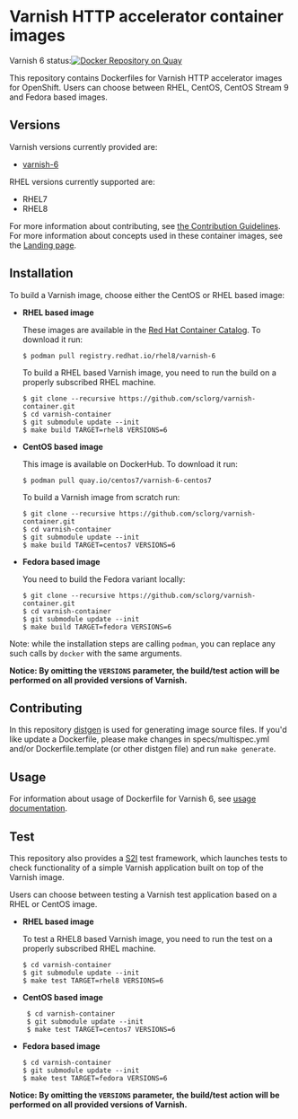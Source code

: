 Varnish HTTP accelerator container images
=========================================

Varnish 6 status:[![Docker Repository on Quay](https://quay.io/repository/centos7/varnish-6-centos7/status "Docker Repository on Quay")](https://quay.io/repository/centos7/varnish-6-centos7)

This repository contains Dockerfiles for Varnish HTTP accelerator images for OpenShift.
Users can choose between RHEL, CentOS, CentOS Stream 9 and Fedora based images.


Versions
---------------
Varnish versions currently provided are:
* [varnish-6](./6)

RHEL versions currently supported are:
* RHEL7
* RHEL8


For more information about contributing, see
[the Contribution Guidelines](https://github.com/sclorg/welcome/blob/master/contribution.md).
For more information about concepts used in these container images, see the
[Landing page](https://github.com/sclorg/welcome).


Installation
---------------
To build a Varnish image, choose either the CentOS or RHEL based image:
* **RHEL based image**

    These images are available in the [Red Hat Container Catalog](https://catalog.redhat.com/software/containers/rhel8/varnish-6/5ba0ae68bed8bd6ee8198613?container-tabs=overview).
    To download it run:

    ```
    $ podman pull registry.redhat.io/rhel8/varnish-6
    ```

    To build a RHEL based Varnish image, you need to run the build on a properly
    subscribed RHEL machine.

    ```
    $ git clone --recursive https://github.com/sclorg/varnish-container.git
    $ cd varnish-container
    $ git submodule update --init
    $ make build TARGET=rhel8 VERSIONS=6
    ```
* **CentOS based image**

    This image is available on DockerHub. To download it run:

    ```
    $ podman pull quay.io/centos7/varnish-6-centos7
    ```

    To build a Varnish image from scratch run:

    ```
    $ git clone --recursive https://github.com/sclorg/varnish-container.git
    $ cd varnish-container
    $ git submodule update --init
    $ make build TARGET=centos7 VERSIONS=6

* **Fedora based image**

    You need to build the Fedora variant locally:

    ```
    $ git clone --recursive https://github.com/sclorg/varnish-container.git
    $ cd varnish-container
    $ git submodule update --init
    $ make build TARGET=fedora VERSIONS=6
    ```

Note: while the installation steps are calling `podman`, you can replace any such calls by `docker` with the same arguments.

**Notice: By omitting the `VERSIONS` parameter, the build/test action will be performed
on all provided versions of Varnish.**



Contributing
------------

In this repository [distgen](https://github.com/devexp-db/distgen/) is used for generating image source files. If you'd like update a Dockerfile, please make changes in specs/multispec.yml and/or Dockerfile.template (or other distgen file) and run `make generate`.


Usage
-----
For information about usage of Dockerfile for Varnish 6,
see [usage documentation](https://github.com/sclorg/varnish-container/6).

Test
----
This repository also provides a [S2I](https://github.com/openshift/source-to-image) test framework,
which launches tests to check functionality of a simple Varnish application built on top of the Varnish image.

Users can choose between testing a Varnish test application based on a RHEL or CentOS image.

* **RHEL based image**

    To test a RHEL8 based Varnish image, you need to run the test on a properly
    subscribed RHEL machine.

    ```
    $ cd varnish-container
    $ git submodule update --init
    $ make test TARGET=rhel8 VERSIONS=6
    ```

* **CentOS based image**

   ```
    $ cd varnish-container
    $ git submodule update --init
    $ make test TARGET=centos7 VERSIONS=6
    ```

* **Fedora based image**

    ```
    $ cd varnish-container
    $ git submodule update --init
    $ make test TARGET=fedora VERSIONS=6
    ```

**Notice: By omitting the `VERSIONS` parameter, the build/test action will be performed
on all provided versions of Varnish.**
